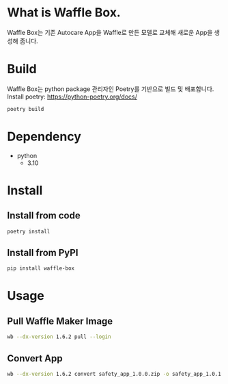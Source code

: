 # What is Waffle Box.
Waffle Box는 기존 Autocare App을 Waffle로 만든 모델로 교체해 새로운 App을 생성해 줍니다.

# Build
Waffle Box는 python package 관리자인 Poetry를 기반으로 빌드 및 배포합니다.  
Install poetry: https://python-poetry.org/docs/

``` bash
poetry build
```

# Dependency
- python
  - 3.10

# Install
## Install from code
```bash
poetry install
```

## Install from PyPI
```bash
pip install waffle-box
```

# Usage
## Pull Waffle Maker Image
```bash
wb --dx-version 1.6.2 pull --login
```

## Convert App
```bash
wb --dx-version 1.6.2 convert safety_app_1.0.0.zip -o safety_app_1.0.1.zip
```
